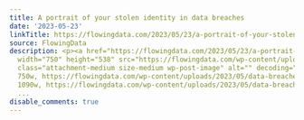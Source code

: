 ```yaml
---
title: A portrait of your stolen identity in data breaches
date: '2023-05-23'
linkTitle: https://flowingdata.com/2023/05/23/a-portrait-of-your-stolen-identity-in-data-breaches/
source: FlowingData
description: <p><a href="https://flowingdata.com/2023/05/23/a-portrait-of-your-stolen-identity-in-data-breaches/"><img
  width="750" height="538" src="https://flowingdata.com/wp-content/uploads/2023/05/data-breaches-personalized-750x538.png"
  class="attachment-medium size-medium wp-post-image" alt="" decoding="async" srcset="https://flowingdata.com/wp-content/uploads/2023/05/data-breaches-personalized-750x538.png
  750w, https://flowingdata.com/wp-content/uploads/2023/05/data-breaches-personalized-1090x783.png
  1090w, https://flowingdata.com/wp-content/uploads/2023/05/data-breaches-personalized-210x151.png
  ...
disable_comments: true
---
```

<p><a href="https://flowingdata.com/2023/05/23/a-portrait-of-your-stolen-identity-in-data-breaches/"><img width="750" height="538" src="https://flowingdata.com/wp-content/uploads/2023/05/data-breaches-personalized-750x538.png" class="attachment-medium size-medium wp-post-image" alt="" decoding="async" srcset="https://flowingdata.com/wp-content/uploads/2023/05/data-breaches-personalized-750x538.png 750w, https://flowingdata.com/wp-content/uploads/2023/05/data-breaches-personalized-1090x783.png 1090w, https://flowingdata.com/wp-content/uploads/2023/05/data-breaches-personalized-210x151.png ...